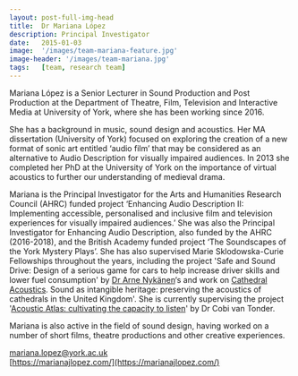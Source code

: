 ```yaml
---
layout: post-full-img-head
title:  Dr Mariana López
description: Principal Investigator
date:   2015-01-03
image:  '/images/team-mariana-feature.jpg'
image-header: '/images/team-mariana.jpg'
tags:   [team, research team]
---
```

Mariana López is a Senior Lecturer in Sound Production and Post Production at the Department of Theatre, Film, Television and Interactive Media at University of York, where she has been working since 2016.


She has a background in music, sound design and acoustics. Her MA dissertation (University of York) focused on exploring the creation of a new format of sonic art entitled ‘audio film’ that may be considered as an alternative to Audio Description for visually impaired audiences.  In 2013 she completed her PhD at the University of York on the importance of virtual acoustics to further our understanding of medieval drama.


Mariana is the Principal Investigator for the Arts and Humanities Research Council (AHRC) funded project ‘Enhancing Audio Description II: Implementing accessible, personalised and inclusive film and television experiences for visually impaired audiences.’ She was also the Principal Investigator for Enhancing Audio Description, also funded by the AHRC (2016-2018), and the British Academy funded project ‘The Soundscapes of the York Mystery Plays’. She has also supervised Marie Sklodowska-Curie Fellowships throughout the years, including the project 'Safe and Sound Drive: Design of a serious game for cars to help increase driver skills and lower fuel consumption' by [Dr Arne Nykänen](https://www.ltu.se/staff/a/arny-1.11844?l=en)‘s and work on [Cathedral Acoustics](ttps://www.cathedralacoustics.com/). Sound as intangible heritage: preserving the acoustics of cathedrals in the United Kingdom'. She is currently supervising the project '[Acoustic Atlas: cultivating the capacity to listen](https://www.acousticatlas.de/)' by Dr Cobi van Tonder.


Mariana is also active in the field of sound design, having worked on a number of short films, theatre productions and other creative experiences.


<a href = "mailto: mariana.lopez@york.ac.uk">mariana.lopez@york.ac.uk</a>
<br>
[https://marianajlopez.com/](https://marianajlopez.com/)